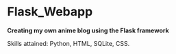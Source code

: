 # Flask_Webapp
**Creating my own anime blog using the Flask framework** 

Skills attained: Python, HTML, SQLite, CSS.
